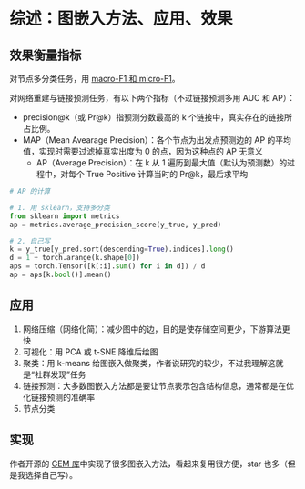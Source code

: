 # 综述：图嵌入方法、应用、效果

## 效果衡量指标

对节点多分类任务，用 [macro-F1 和 micro-F1](/wiki/performance-measure/)。

对网络重建与链接预测任务，有以下两个指标（不过链接预测多用 AUC 和 AP）：

* precision@k（或 Pr@k）指预测分数最高的 k 个链接中，真实存在的链接所占比例。
* MAP（Mean Avearage Precision）：各个节点为出发点预测边的 AP 的平均值，实现时需要过滤掉真实出度为 0 的点，因为这种点的 AP 无意义
  * AP（Average Precision）：在 k 从 1 遍历到最大值（默认为预测数）的过程中，对每个 True Positive 计算当时的 Pr@k，最后求平均

```python
# AP 的计算

# 1. 用 sklearn，支持多分类
from sklearn import metrics
ap = metrics.average_precision_score(y_true, y_pred)

# 2. 自己写
k = y_true[y_pred.sort(descending=True).indices].long()
d = 1 + torch.arange(k.shape[0])
aps = torch.Tensor([k[:i].sum() for i in d]) / d
ap = aps[k.bool()].mean()
```
## 应用

1. 网络压缩（网络化简）：减少图中的边，目的是使存储空间更少，下游算法更快
2. 可视化：用 PCA 或 t-SNE 降维后绘图
3. 聚类：用 k-means 给图嵌入做聚类，作者说研究的较少，不过我理解这就是“社群发现”任务
4. 链接预测：大多数图嵌入方法都是要让节点表示包含结构信息，通常都是在优化链接预测的准确率
5. 节点分类

## 实现

作者开源的 [GEM 库](https://github.com/palash1992/GEM)中实现了很多图嵌入方法，看起来复用很方便，star 也多（但是我选择自己写）。
